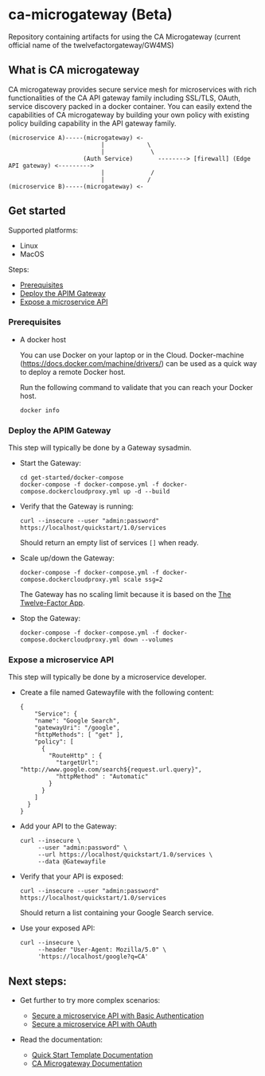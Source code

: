 # ca-microgateway (Beta)
Repository containing artifacts for using the CA Microgateway (current official name of the twelvefactorgateway/GW4MS)

## What is CA microgateway
CA microgateway provides secure service mesh for microservices with rich functionalities of the CA API gateway family including SSL/TLS, OAuth, service discovery packed in a docker container. You can easily extend the capabilities of CA microgateway by building your own policy with existing policy building capability in the API gateway family.

```
(microservice A)-----(microgateway) <-
                          |            \
                          |             \
                     (Auth Service)       --------> [firewall] (Edge API gateway) <--------->
                          |             /
                          |            /
(microservice B)-----(microgateway) <-
```

## Get started

Supported platforms:
- Linux
- MacOS

Steps:

* [Prerequisites](#prerequisites)
* [Deploy the APIM Gateway](#deploy)
* [Expose a microservice API](#api)

### Prerequisites <a name="prerequisites"></a>
- A docker host

  You can use Docker on your laptop or in the Cloud. Docker-machine
  (https://docs.docker.com/machine/drivers/) can be used as a quick way to deploy
  a remote Docker host.

  Run the following command to validate that you can reach your Docker host.
  ```
  docker info
  ```

### Deploy the APIM Gateway <a name="deploy"></a>

This step will typically be done by a Gateway sysadmin.

- Start the Gateway:

  ```
  cd get-started/docker-compose
  docker-compose -f docker-compose.yml -f docker-compose.dockercloudproxy.yml up -d --build
  ```

- Verify that the Gateway is running:

  ```
  curl --insecure --user "admin:password" https://localhost/quickstart/1.0/services
  ```
  Should return an empty list of services `[]` when ready.

- Scale up/down the Gateway:

  ```
  docker-compose -f docker-compose.yml -f docker-compose.dockercloudproxy.yml scale ssg=2

  ```
  The Gateway has no scaling limit because it is based on the [The Twelve-Factor App](https://12factor.net/).

- Stop the Gateway:

  ```
  docker-compose -f docker-compose.yml -f docker-compose.dockercloudproxy.yml down --volumes

  ```

### Expose a microservice API <a name="api"></a>

This step will typically be done by a microservice developer.

- Create a file named Gatewayfile with the following content:

  ```
  {
      "Service": {
      "name": "Google Search",
      "gatewayUri": "/google",
      "httpMethods": [ "get" ],
      "policy": [
        {
          "RouteHttp" : {
            "targetUrl": "http://www.google.com/search${request.url.query}",
            "httpMethod" : "Automatic"
          }
        }
      ]
    }
  }
  ```

- Add your API to the Gateway:

  ```
  curl --insecure \
       --user "admin:password" \
       --url https://localhost/quickstart/1.0/services \
       --data @Gatewayfile
  ```

- Verify that your API is exposed:

  ```
  curl --insecure --user "admin:password" https://localhost/quickstart/1.0/services
  ```
  Should return a list containing your Google Search service.

- Use your exposed API:

  ```
  curl --insecure \
       --header "User-Agent: Mozilla/5.0" \
       'https://localhost/google?q=CA'
  ```

## Next steps:
- Get further to try more complex scenarios:
  - [Secure a microservice API with Basic Authentication](get-started/get-further/api-with-basic-auth.md)
  - [Secure a microservice API with OAuth](get-started/get-further/api-with-oauth.md)

- Read the documentation:
  - [Quick Start Template Documentation](https://localhost/quickstart/1.0/doc)
  - [CA Microgateway Documentation](https://docops.ca.com/ca-api-gateway/9-2/en/ca-microgateway-beta)
